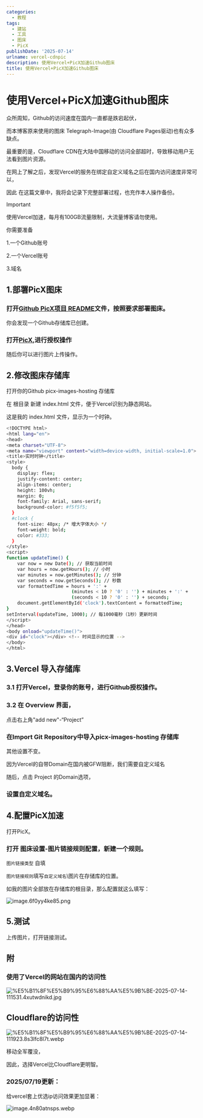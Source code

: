 ```yaml
---
categories:
  - 教程
tags:
  - 建站
  - 工具
  - 图床
  - PicX
publishDate: '2025-07-14'
urlname: vercel-cdnpic
description: 使用Vercel+PicX加速Github图床
title: 使用Vercel+PicX加速Github图床
---
```


# 使用Vercel+PicX加速Github图床


众所周知，Github的访问速度在国内一直都是跌宕起伏，


而本博客原来使用的图床 Telegraph-Image(由 Cloudflare Pages驱动)也有众多缺点。


最重要的是，Cloudflare CDN在大陆中国移动的访问全部超时，导致移动用户无法看到图片资源。


在网上了解之后，发现Vercel的服务在绑定自定义域名之后在国内访问速度非常可以，


因此 在这篇文章中，我将会记录下完整部署过程，也充作本人操作备份。

> [!IMPORTANT]
>
> 使用Vercel加速，每月有100GB流量限制，大流量博客请勿使用。
>
>
> 你需要准备
>
>
> 1.一个Github账号
>
>
> 2.一个Vercel账号
>
>
> 3.域名
>
>

## 1.部署PicX图床


### 打开[Github PicX项目 README](https://github.com/XPoet/picx)文件，按照要求部署图床。


你会发现一个Github存储库已创建。


### 打开[PicX](https://picx.xpoet.cn/),进行授权操作


随后你可以进行图片上传操作。


## 2.修改图床存储库


打开你的Github picx-images-hosting 存储库


在 根目录 新建 index.html 文件，便于Vercel识别为静态网站。


这是我的 index.html 文件，显示为一个时钟。


```bash
<!DOCTYPE html>
<html lang="en">
<head>
<meta charset="UTF-8">
<meta name="viewport" content="width=device-width, initial-scale=1.0">
<title>实时时钟</title>
<style>
  body {
    display: flex;
    justify-content: center;
    align-items: center;
    height: 100vh;
    margin: 0;
    font-family: Arial, sans-serif;
    background-color: #f5f5f5;
  }
  #clock {
    font-size: 48px; /* 增大字体大小 */
    font-weight: bold;
    color: #333;
  }
</style>
<script>
function updateTime() {
    var now = new Date(); // 获取当前时间
    var hours = now.getHours(); // 小时
    var minutes = now.getMinutes(); // 分钟
    var seconds = now.getSeconds(); // 秒数
    var formattedTime = hours + ':' +
                        (minutes < 10 ? '0' : '') + minutes + ':' +
                        (seconds < 10 ? '0' : '') + seconds;
    document.getElementById('clock').textContent = formattedTime;
}
setInterval(updateTime, 1000); // 每1000毫秒（1秒）更新时间
</script>
</head>
<body onload="updateTime()">
<div id="clock"></div> <!-- 时间显示的位置 -->
</body>
</html>
```


## 3.Vercel 导入存储库


### 3.1 打开Vercel，登录你的账号，进行Github授权操作。


### 3.2 在 Overview 界面，


点击右上角"add new"-“Project”


### 在Import Git Repository中导入picx-images-hosting 存储库


其他设置不变。


因为Vercel的自带Domain在国内被GFW阻断，我们需要自定义域名


随后，点击 Project 的Domain选项，


### 设置自定义域名。


## 4.配置PicX加速


打开PicX。


### 打开 图床设置-图片链接规则配置，新建一个规则。


`图片链接类型` 自填


`图片链接规则`填写`自定义域名`\图片在存储库的位置。


如我的图片全部放在存储库的根目录，那么配置就这么填写：


![image.6f0yy4ke85.png](https://raw.githubusercontent.com/xtawa/picx-images-hosting/master/7b82727b32041806987eb23eef38ee1e.png)


## 5.测试


上传图片，打开链接测试。


## 附


### 使用了Vercel的网站在国内的访问性


![%E5%B1%8F%E5%B9%95%E6%88%AA%E5%9B%BE-2025-07-14-111531.4xutwdnikd.jpg](https://raw.githubusercontent.com/xtawa/picx-images-hosting/master/4fdaff975a9182465e1be3ee5cad3097.jpg)


## Cloudflare的访问性


![%E5%B1%8F%E5%B9%95%E6%88%AA%E5%9B%BE-2025-07-14-111923.8s3lfc8l7t.webp](https://raw.githubusercontent.com/xtawa/picx-images-hosting/master/8ec7c777916fd9ac318483929ee53f45.webp)


移动全军覆没，


因此，选择Vercel比Cloudflare更明智。


### 2025/07/19更新：


给vercel套上优选ip访问效果更加显著：


![image.4n80atnsps.webp](https://raw.githubusercontent.com/xtawa/picx-images-hosting/master/cd3603f6cb585499b50b46b0103c3669.webp)

